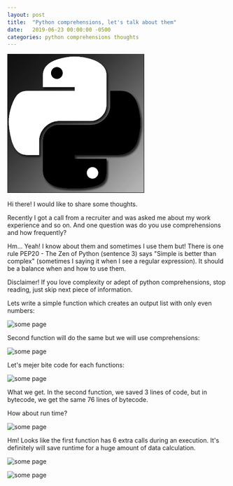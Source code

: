 ```yaml
---
layout: post
title:  "Python comprehensions, let's talk about them"
date:   2019-06-23 00:00:00 -0500
categories: python comprehensions thoughts 
---
```

![yin-yang](/assets/yin-yang.png "The Yin and Yang of Python") <br>

Hi there! I would like to share some thoughts.

Recently I got a call from a recruiter and was asked me about my work experience and so on. 
And one question was do you use comprehensions and how frequently?

Hm... Yeah!
I know about them and sometimes I use them but! 
There is one rule PEP20 - The Zen of Python (sentence 3) says "Simple is better than complex" (sometimes I saying it when I see a regular expression). 
It should be a balance when and how to use them.


Disclaimer! If you love complexity or adept of python comprehensions, stop reading, just skip next piece of information.

Lets write a simple function which creates an output list with only even numbers:

![some page](/assets/something.png "Something") <br>

Second function will do the same but we will use comprehensions:

![some page](/assets/something.png "Something") <br>

Let's mejer bite code for each functions:

![some page](/assets/something.png "Something") <br>

What we get. In the second function, we saved 3 lines of code, but in bytecode, we get the same 76 lines of bytecode.

How about run time?

![some page](/assets/something.png "Something") <br>

Hm! Looks like the first function has 6 extra calls during an execution. It's definitely will save runtime for a huge amount of data calculation.

![some page](/assets/something.png "Something") <br>

![some page](/assets/something.png "Something") <br>
